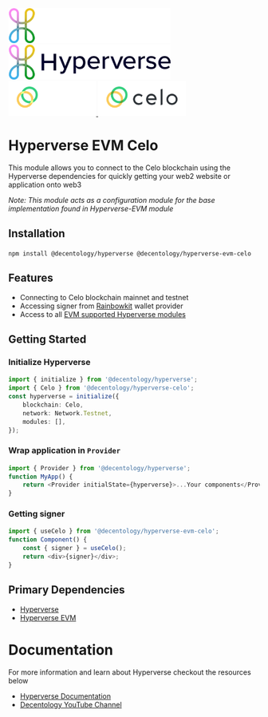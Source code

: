<a href="https://www.hyperverse.dev/#gh-dark-mode-only">
	<img src="../../.github/Hyperverse_Logo_Vertical_White.png" style="height: 70px" alt="Hyperverse logo" />
</a>
<a href="https://www.hyperverse.dev/#gh-light-mode-only">
	<img src="../../.github//Hyperverse_Logo_Vertical_Blue.png" style="height: 70px" alt="Hyperverse logo" />
</a>
<a href="https://celo.org/#gh-dark-mode-only">
	<img src=".github/celo-logo-reversed.svg" alt="Celo logo" style="height: 70px" />
</a>
<a href="https://celo.org/#gh-light-mode-only">
	<img src=".github/celo-logo.svg" alt="Celo logo" style="height: 70px" />
</a>

# Hyperverse EVM Celo

This module allows you to connect to the Celo blockchain using the Hyperverse dependencies for quickly getting your web2 website or application onto web3

_Note: This module acts as a configuration module for the base implementation found in Hyperverse-EVM module_

## Installation

`npm install @decentology/hyperverse @decentology/hyperverse-evm-celo`

## Features

-   Connecting to Celo blockchain mainnet and testnet
-   Accessing signer from [Rainbowkit](https://www.npmjs.com/package/@rainbow-me/rainbowkit) wallet provider
-   Access to all [EVM supported Hyperverse modules](https://www.npmjs.com/search?q=%40decentology%2Fhyperverse-evm)

## Getting Started

### Initialize Hyperverse

```typescript
import { initialize } from '@decentology/hyperverse';
import { Celo } from '@decentology/hyperverse-celo';
const hyperverse = initialize({
	blockchain: Celo,
	network: Network.Testnet,
	modules: [],
});
```

### Wrap application in `Provider`

```typescript
import { Provider } from '@decentology/hyperverse';
function MyApp() {
	return <Provider initialState={hyperverse}>...Your components</Provider>;
}
```

### Getting signer

```typescript
import { useCelo } from '@decentology/hyperverse-evm-celo';
function Component() {
	const { signer } = useCelo();
	return <div>{signer}</div>;
}
```

## Primary Dependencies

-   [Hyperverse](https://www.npmjs.com/package/@decentology/hyperverse)
-   [Hyperverse EVM](https://www.npmjs.com/package/@decentology/hyperverse-evm)

# Documentation

For more information and learn about Hyperverse checkout the resources below

-   [Hyperverse Documentation](https://docs.hyperverse.dev/)
-   [Decentology YouTube Channel](https://www.youtube.com/c/Decentology)
